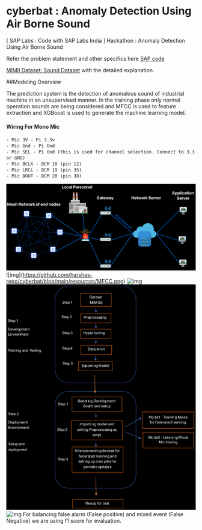 # cyberbat : Anomaly Detection Using Air Borne Sound

[ SAP Labs : Code with SAP Labs India ] Hackathon : Anomaly Detection Using Air Borne Sound

Refer the problem statement and other specifics here [SAP code](https://sap-code.hackerearth.com/challenges/hackathon/sap-code/custom-tab/anomaly-detection/#Anomaly%20Detection)

[MIMII Dataset: Sound Dataset](https://zenodo.org/record/3384388#.YD52cVkzbCJ) with the detailed explanation.

##Modeling Overview

The prediction system is the detection of anomalous sound of industrial machine in an unsupervised manner.
In the training phase only normal operation sounds are being considered and MFCC is used to feature extraction
and XGBoost is used to generate the machine learning model.

#### Wiring For Mono Mic

    - Mic 3V - Pi 3.3v
    - Mic Gnd - Pi Gnd
    - Mic SEL - Pi Gnd (this is used for channel selection. Connect to 3.3 or GND)
    - Mic BCLK - BCM 18 (pin 12)
    - Mic LRCL - BCM 19 (pin 35)
    - Mic DOUT - BCM 20 (pin 38)

![img](<https://github.com/harshas-repo/cyberbat/blob/main/resources/System%20Architecture.png>)
![img](<https://github.com/harshas-repo/cyberbat/blob/main/resources/MFCC.pn>g)
![img](<https://github.com/harshas-repo/cyberbat/blob/main/resources/Machine%20Learning%20flowchart.png>)
![img](<https://github.com/harshas-repo/cyberbat/blob/main/resources/System%20Flow%20chart.png>)
![img](<https://github.com/harshas-repo/cyberbat/blob/main/resources/pi%20and%20mic.png>)
For balancing false alarm (False positive) and mixed event (False Negative) we are using f1 score for evaluation.
